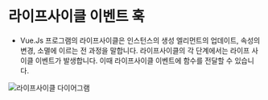 # 라이프사이클 이벤트 훅

- Vue.Js 프로그램의 라이프사이클은 인스턴스의 생성 엘리먼트의 업데이트, 속성의 변경, 소멸에 이르는 전 과정을 말합니다.
라이프사이클의 각 단계에서는 라이프 사이클 이벤트가 발생합니다.
이때 라이프사이클 이벤트에 함수를 전달할 수 있습니다.


<img alt="라이프사이클 다이어그램"  src="https://kr.vuejs.org/images/lifecycle.png">